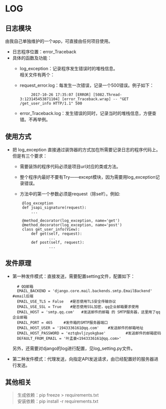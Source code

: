 # LOG

## 日志模块
由我自己单独维护的一个app，可直接由任何项目使用。

*  日志程序位置：error_Traceback
*  具体的函数及功能：  
    *  log_exception：记录程序发生错误时的堆栈信息。  
        相关文件有两个：
    *  request_error.log：每发生一次错误，记录一个500错误。例子如下：  
                        
                2017-10-26 17:35:07 [ERROR] [5082.Thread-3:123145453871104] [error_Traceback.wrap] -- "GET /get_user_info HTTP/1.1" 500
    *  error_Traceback.log：发生错误的同时，记录当时的堆栈信息，方便查错。不再举例。

## 使用方式
*  把 log_exception 直接通过装饰器的方式加在所需要记录日志的程序代码上。但是有三个要求：
    *  需要装饰的程序代码必须是项目url对应的类或方法。
    *  整个程序内最好不要有Try——except模块，因为需要用log_exception记录错误。
    *  方法中的第一个参数必须是request（除self）。例如:

            @log_exception
            def jsapi_signature(request):
                ...

            @method_decorator(log_exception, name='get')
            @method_decorator(log_exception, name='post')
            class get_user_info(View):
                def get(self, request):
                        ...
                def post(self, request):
                        ...
                    
## 发件原理
* 第一种发件模式：直接发送，需要配置setting文件，配置如下：

		# QQ邮箱
		EMAIL_BACKEND = 'django.core.mail.backends.smtp.EmailBackend'  #email后端
		EMAIL_USE_TLS = False   #是否使用TLS安全传输协议
		EMAIL_USE_SSL = True    #是否使用SSL加密，qq企业邮箱要求使用
		EMAIL_HOST = 'smtp.qq.com'   #发送邮件的邮箱 的 SMTP服务器，这里用了qq企业邮箱
		EMAIL_PORT = 465     #发件箱的SMTP服务器端口
		EMAIL_HOST_USER = '1943336161@qq.com'    #发送邮件的邮箱地址
		EMAIL_HOST_PASSWORD = 'eztqbvljzyokgbae'         #发送邮件的邮箱密码
		DEFAULT_FROM_EMAIL = '叶孟豪<1943336161@qq.com>'
	另外，还需要对django的log进行配置，见log_setting.py文件。

* 第二种发件模式：代理发送，向指定API发送请求，由已经配置好的服务器进行发送。

## 其他相关
>生成依赖：pip freeze > requirements.txt  
安装依赖：pip install -r requirements.txt
